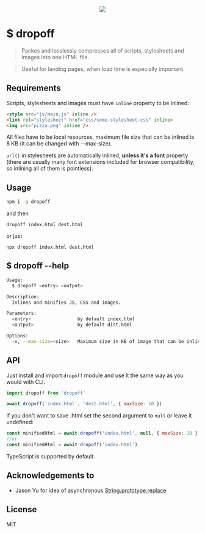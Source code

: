 <p align="center">
  <img src="https://i.imgur.com/cZ8rSzB.png">
</p>

# $ dropoff

> Packes and losslessly compresses all of scripts, stylesheets and images into one HTML file.

> Useful for landing pages, when load time is especially important.

## Requirements
Scripts, stylesheets and images must have ```inline``` property to be inlined:

```html
<style src="js/main.js" inline />
<link rel="stylesheet" href="css/some-stylesheet.css" inline>
<img src="pizza.png" inline />  
```

All files have to be local resources, maximum file size that can be inlined is 8 KB (it can be changed with --max-size).

```url()``` in stylesheets are automatically inlined, **unless it's a font** property (there are usually many font extensions included for browser compatibility, so inlining all of them is pointless).


## Usage
```sh
npm i -g dropoff
```
and then
```
dropoff index.html dest.html
```
or just
```
npx dropoff index.html dest.html
```

## $ dropoff --help
```sh
Usage:
  $ dropoff <entry> <output>

Description:
  Inlines and minifies JS, CSS and images.

Parameters:
  <entry>                 by default index.html
  <output>                by default dist.html

Options:
  -x, --max-size=<size>   Maximum size in KB of image that can be inlined. By default 8 KB.
```

## API

Just install and import ```dropoff``` module and use it the same way as you would with CLI.

```javascript
import dropoff from 'dropoff'

await dropoff('index.html', 'dest.html', { maxSize: 10 })
```
If you don't want to save .html set the second argument to ```null``` or leave it undefined:
```javascript
const minifiedHtml = await dropoff('index.html', null, { maxSize: 10 })
//or
const minifiedHtml = await dropoff('index.html')
```

TypeScript is supported by default.

## Acknowledgements to
- Jason Yu
 for idea of asynchronous [String.prototype.replace](https://dev.to/ycmjason/stringprototypereplace-asynchronously-28k9)

## License
MIT